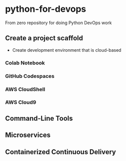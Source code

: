 # python-for-devops
From zero repository for doing Python DevOps work

## Create a project scaffold

* Create development environment that is cloud-based

### Colab Notebook
### GitHub Codespaces
### AWS CloudShell
### AWS Cloud9

## Command-Line Tools

## Microservices

## Containerized Continuous Delivery
